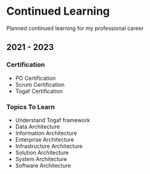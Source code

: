 # Continued Learning
Planned continued learning for my professional career

## 2021 - 2023

### Certification
- PO Certification
- Scrum Certification
- Togaf Certification

### Topics To Learn
- Understand Togaf framework
- Data Architecture
- Information Architecture
- Enterprise Architecture
- Infrastructure Architecture
- Solution Architecture
- System Architecture
- Software Architecture
